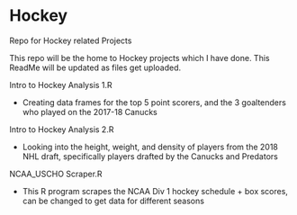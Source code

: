 # Hockey
Repo for Hockey related Projects

This repo will be the home to Hockey projects which I have done.
This ReadMe will be updated as files get uploaded.

Intro to Hockey Analysis 1.R
- Creating data frames for the top 5 point scorers, and the 3 goaltenders who played on the 2017-18 Canucks

Intro to Hockey Analysis 2.R
- Looking into the height, weight, and density of players from the 2018 NHL draft, specifically players drafted by the Canucks and Predators

NCAA_USCHO Scraper.R
- This R program scrapes the NCAA Div 1 hockey schedule + box scores, can be changed to get data for different seasons
